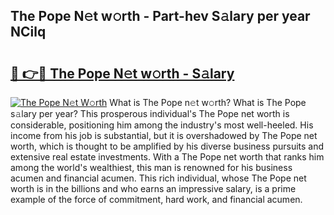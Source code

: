 ## The Pope N𝚎t w𝚘rth - Part-hev S𝚊lary per year NCilq

# <h2><a href="http://gc1vwnh.nevu.top/?p=The+Pope">🔗 👉🔴 The Pope N𝚎t w𝚘rth - S𝚊lary</a></h2>

[![The Pope N𝚎t W𝚘rth](https://i.imgur.com/Oavwk0R.jpeg)](http://gc1vwnh.nevu.top/?p=The+Pope)
What is The Pope n𝚎t w𝚘rth? What is The Pope s𝚊lary per year?
This prosperous individual's The Pope net worth is considerable, positioning him among the industry's most well-heeled. His income from his job is substantial, but it is overshadowed by The Pope net worth, which is thought to be amplified by his diverse business pursuits and extensive real estate investments. With a The Pope net worth that ranks him among the world's wealthiest, this man is renowned for his business acumen and financial acumen. This rich individual, whose The Pope net worth is in the billions and who earns an impressive salary, is a prime example of the force of commitment, hard work, and financial acumen.
